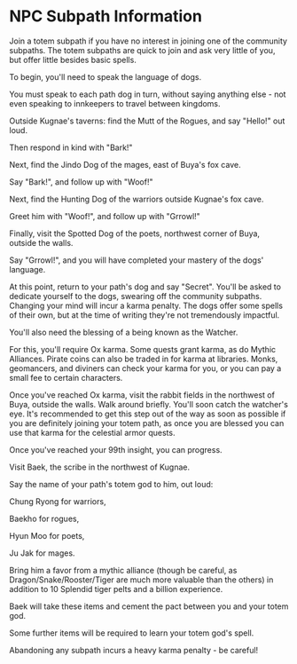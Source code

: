 # NPC Subpath Information

Join a totem subpath if you have no interest in joining one of the community subpaths. The totem subpaths are quick to join and ask very little of you, but offer little besides basic spells.

To begin, you'll need to speak the language of dogs.

You must speak to each path dog in turn, without saying anything else - not even speaking to innkeepers to travel between kingdoms.

Outside Kugnae's taverns: find the Mutt of the Rogues, and say "Hello!" out loud.

Then respond in kind with "Bark!"

Next, find the Jindo Dog of the mages, east of Buya's fox cave.

Say "Bark!", and follow up with "Woof!"

Next, find the Hunting Dog of the warriors outside Kugnae's fox cave.

Greet him with "Woof!", and follow up with "Grrowl!"

Finally, visit the Spotted Dog of the poets, northwest corner of Buya, outside the walls.

Say "Grrowl!", and you will have completed your mastery of the dogs' language.

At this point, return to your path's dog and say "Secret". You'll be asked to dedicate yourself to the dogs, swearing off the community subpaths. Changing your mind will incur a karma penalty. The dogs offer some spells of their own, but at the time of writing they're not tremendously impactful.

You'll also need the blessing of a being known as the Watcher.

For this, you'll require Ox karma. Some quests grant karma, as do Mythic Alliances. Pirate coins can also be traded in for karma at libraries. Monks, geomancers, and diviners can check your karma for you, or you can pay a small fee to certain characters.

Once you've reached Ox karma, visit the rabbit fields in the northwest of Buya, outside the walls. Walk around briefly. You'll soon catch the watcher's eye. It's recommended to get this step out of the way as soon as possible if you are definitely joining your totem path, as once you are blessed you can use that karma for the celestial armor quests.

Once you've reached your 99th insight, you can progress.

Visit Baek, the scribe in the northwest of Kugnae.

Say the name of your path's totem god to him, out loud:

Chung Ryong for warriors,

Baekho for rogues,

Hyun Moo for poets,

Ju Jak for mages.

Bring him a favor from a mythic alliance (though be careful, as Dragon/Snake/Rooster/Tiger are much more valuable than the others) in addition to 10 Splendid tiger pelts and a billion experience.

Baek will take these items and cement the pact between you and your totem god.

Some further items will be required to learn your totem god's spell.

Abandoning any subpath incurs a heavy karma penalty - be careful!
